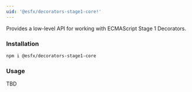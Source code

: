 ```yaml
---
uid: '@esfx/decorators-stage1-core!'
---
```


Provides a low-level API for working with ECMAScript Stage 1 Decorators.

### Installation

```sh
npm i @esfx/decorators-stage1-core
```

### Usage

TBD
